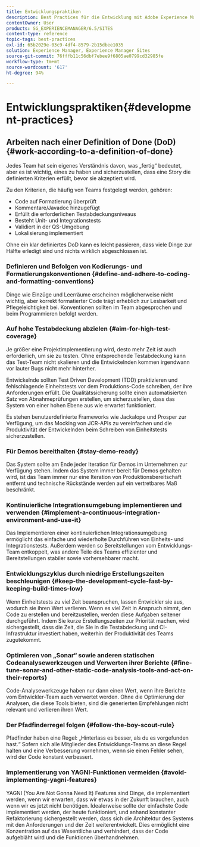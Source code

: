 ```yaml
---
title: Entwicklungspraktiken
description: Best Practices für die Entwicklung mit Adobe Experience Manager.
contentOwner: User
products: SG_EXPERIENCEMANAGER/6.5/SITES
content-type: reference
topic-tags: best-practices
exl-id: 65b2029e-03c9-4df4-8579-2b15dbee1035
solution: Experience Manager, Experience Manager Sites
source-git-commit: 76fffb11c56dbf7ebee9f6805ae0799cd32985fe
workflow-type: tm+mt
source-wordcount: '617'
ht-degree: 94%

---
```


# Entwicklungspraktiken{#development-practices}

## Arbeiten nach einer Definition of Done (DoD) {#work-according-to-a-definition-of-done}

Jedes Team hat sein eigenes Verständnis davon, was „fertig“ bedeutet, aber es ist wichtig, eines zu haben und sicherzustellen, dass eine Story die definierten Kriterien erfüllt, bevor sie akzeptiert wird.

Zu den Kriterien, die häufig von Teams festgelegt werden, gehören:

* Code auf Formatierung überprüft
* Kommentare/Javadoc hinzugefügt
* Erfüllt die erforderlichen Testabdeckungsniveaus
* Besteht Unit- und Integrationstests
* Validiert in der QS-Umgebung
* Lokalisierung implementiert

Ohne ein klar definiertes DoD kann es leicht passieren, dass viele Dinge zur Hälfte erledigt sind und nichts wirklich abgeschlossen ist.

### Definieren und Befolgen von Kodierungs- und Formatierungskonventionen {#define-and-adhere-to-coding-and-formatting-conventions}

Dinge wie Einzüge und Leerräume erscheinen möglicherweise nicht wichtig, aber korrekt formatierter Code trägt erheblich zur Lesbarkeit und Pflegeleichtigkeit bei. Konventionen sollten im Team abgesprochen und beim Programmieren befolgt werden.

### Auf hohe Testabdeckung abzielen  {#aim-for-high-test-coverage}

Je größer eine Projektimplementierung wird, desto mehr Zeit ist auch erforderlich, um sie zu testen. Ohne entsprechende Testabdeckung kann das Test-Team nicht skalieren und die Entwickelnden kommen irgendwann vor lauter Bugs nicht mehr hinterher.

Entwickelnde sollten Test Driven Development (TDD) praktizieren und fehlschlagende Einheitstests vor dem Produktions-Code schreiben, der ihre Anforderungen erfüllt. Die Qualitätssicherung sollte einen automatisierten Satz von Abnahmeprüfungen erstellen, um sicherzustellen, dass das System von einer hohen Ebene aus wie erwartet funktioniert.

Es stehen benutzerdefinierte Frameworks wie Jackalope und Prosper zur Verfügung, um das Mocking von JCR-APIs zu vereinfachen und die Produktivität der Entwickelnden beim Schreiben von Einheitstests sicherzustellen.

### Für Demos bereithalten {#stay-demo-ready}

Das System sollte am Ende jeder Iteration für Demos im Unternehmen zur Verfügung stehen. Indem das System immer bereit für Demos gehalten wird, ist das Team immer nur eine Iteration von Produktionsbereitschaft entfernt und technische Rückstände werden auf ein vertretbares Maß beschränkt.

### Kontinuierliche Integrationsumgebung implementieren und verwenden {#implement-a-continuous-integration-environment-and-use-it}

Das Implementieren einer kontinuierlichen Integrationsumgebung ermöglicht das einfache und wiederholte Durchführen von Einheits- und Integrationstests. Außerdem werden so Bereitstellungen vom Entwicklungs-Team entkoppelt, was andere Teile des Teams effizienter und Bereitstellungen stabiler sowie vorhersehbarer macht.

### Entwicklungszyklus durch niedrige Erstellungszeiten beschleunigen {#keep-the-development-cycle-fast-by-keeping-build-times-low}

Wenn Einheitstests zu viel Zeit beanspruchen, lassen Entwickler sie aus, wodurch sie ihren Wert verlieren. Wenn es viel Zeit in Anspruch nimmt, den Code zu erstellen und bereitzustellen, werden diese Aufgaben seltener durchgeführt. Indem Sie kurze Erstellungszeiten zur Priorität machen, wird sichergestellt, dass die Zeit, die Sie in die Testabdeckung und CI-Infrastruktur investiert haben, weiterhin der Produktivität des Teams zugutekommt.

### Optimieren von „Sonar“ sowie anderen statischen Codeanalysewerkzeugen und Verwerten ihrer Berichte {#fine-tune-sonar-and-other-static-code-analysis-tools-and-act-on-their-reports}

Code-Analysewerkzeuge haben nur dann einen Wert, wenn ihre Berichte vom Entwickler-Team auch verwertet werden. Ohne die Optimierung der Analysen, die diese Tools bieten, sind die generierten Empfehlungen nicht relevant und verlieren ihren Wert.

### Der Pfadfinderregel folgen {#follow-the-boy-scout-rule}

Pfadfinder haben eine Regel: „Hinterlass es besser, als du es vorgefunden hast.“ Sofern sich alle Mitglieder des Entwicklungs-Teams an diese Regel halten und eine Verbesserung vornehmen, wenn sie einen Fehler sehen, wird der Code konstant verbessert. 

### Implementierung von YAGNI-Funktionen vermeiden {#avoid-implementing-yagni-features}

YAGNI (You Are Not Gonna Need It) Features sind Dinge, die implementiert werden, wenn wir erwarten, dass wir etwas in der Zukunft brauchen, auch wenn wir es jetzt nicht benötigen. Idealerweise sollte der einfachste Code implementiert werden, der heute funktioniert, und anhand konstanter Refaktorierung sichergestellt werden, dass sich die Architektur des Systems mit den Anforderungen und der Zeit weiterentwickelt. Dies ermöglicht eine Konzentration auf das Wesentliche und verhindert, dass der Code aufgebläht wird und die Funktionen überhandnehmen.
